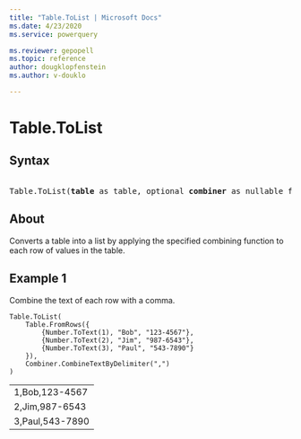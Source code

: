 ```yaml
---
title: "Table.ToList | Microsoft Docs"
ms.date: 4/23/2020
ms.service: powerquery

ms.reviewer: gepopell
ms.topic: reference
author: dougklopfenstein
ms.author: v-douklo

---
```

# Table.ToList

## Syntax

<pre> 
Table.ToList(<b>table</b> as table, optional <b>combiner</b> as nullable function) as list
</pre>
  
## About  
Converts a table into a list by applying the specified combining function to each row of values in the table.

## Example 1
Combine the text of each row with a comma.

```powerquery-m
Table.ToList(
    Table.FromRows({
        {Number.ToText(1), "Bob", "123-4567"},
        {Number.ToText(2), "Jim", "987-6543"},
        {Number.ToText(3), "Paul", "543-7890"}
    }),
    Combiner.CombineTextByDelimiter(",")
)
```

<table> <tr><td>1,Bob,123-4567</td></tr> <tr><td>2,Jim,987-6543</td></tr> <tr><td>3,Paul,543-7890</td></tr> </table>


